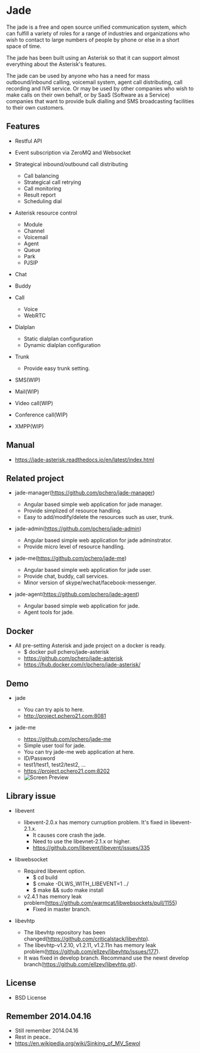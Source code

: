 Jade
====
The jade is a free and open source unified communication system, which can fulfill a variety of roles for a range of industries and organizations who wish to contact to large numbers of people by phone or else in a short space of time.

The jade has been built using an Asterisk so that it can support almost everything about the Asterisk's features.

The jade can be used by anyone who has a need for mass outbound/inbound calling, voicemail system, agent call distributing, call recording and IVR service. 
Or may be used by other companies who wish to make calls on their own behalf, or by SaaS (Software as a Service) companies that want to provide bulk dialling and SMS broadcasting facilities to their own customers.

## Features
* Restful API

* Event subscription via ZeroMQ and Websocket

* Strategical inbound/outbound call distributing
  * Call balancing
  * Strategical call retrying
  * Call monitoring
  * Result report
  * Scheduling dial

* Asterisk resource control
  * Module
  * Channel
  * Voicemail
  * Agent
  * Queue
  * Park
  * PJSIP

* Chat

* Buddy

* Call
  * Voice
  * WebRTC
  
* Dialplan
  * Static dialplan configuration
  * Dynamic dialplan configuration
  
* Trunk
  * Provide easy trunk setting.

* SMS(WIP)
* Mail(WIP)
* Video call(WIP)
* Conference call(WIP)
* XMPP(WIP)

## Manual
* https://jade-asterisk.readthedocs.io/en/latest/index.html

## Related project
* jade-manager(https://github.com/pchero/jade-manager)
  * Angular based simple web application for jade manager.
  * Provide simplized of resource handling.
  * Easy to add/modify/delete the resources such as user, trunk.
  
* jade-admin(https://github.com/pchero/jade-admin)
  * Angular based simple web application for jade adminstrator.
  * Provide micro level of resource handling.
  
* jade-me(https://github.com/pchero/jade-me)
  * Angular based simple web application for jade user.
  * Provide chat, buddy, call services.
  * Minor version of skype/wechat/facebook-messenger.
  
* jade-agent(https://github.com/pchero/jade-agent)
  * Angular based simple web application for jade.
  * Agent tools for jade.

## Docker
* All pre-setting Asterisk and jade project on a docker is ready.
  * $ docker pull pchero/jade-asterisk
  * https://github.com/pchero/jade-asterisk
  * https://hub.docker.com/r/pchero/jade-asterisk/

## Demo
* jade
  * You can try apis to here.
  * http://project.pchero21.com:8081

* jade-me
  * https://github.com/pchero/jade-me
  * Simple user tool for jade.
  * You can try jade-me web application at here.
  * ID/Password
  * test1/test1, test2/test2, ...
  * https://project.pchero21.com:8202
  * ![Screen Preview](https://raw.githubusercontent.com/pchero/jade-me/master/jade-me.png)

## Library issue
* libevent
  * libevent-2.0.x has memory curruption problem. It's fixed in libevent-2.1.x.
    * It causes core crash the jade.
    * Need to use the libevnet-2.1.x or higher.
    * https://github.com/libevent/libevent/issues/335
 
* libwebsocket
  * Required libevent option. 
    * $ cd build  
    * $ cmake -DLWS_WITH_LIBEVENT=1 ../
    * $ make && sudo make install
  * v2.4.1 has memory leak problem(https://github.com/warmcat/libwebsockets/pull/1155)
    * Fixed in master branch.

* libevhtp
  * The libevhtp repository has been changed(https://github.com/criticalstack/libevhtp).
  * The libevhtp-v1.2.10, v1.2.11, v1.2.11n has memory leak problem(https://github.com/ellzey/libevhtp/issues/177).
  * It was fixed in develop branch. Recommand use the newst develop branch(https://github.com/ellzey/libevhtp.git).

## License
* BSD License

## Remember 2014.04.16
* Still remember 2014.04.16
* Rest in peace..
* https://en.wikipedia.org/wiki/Sinking_of_MV_Sewol
